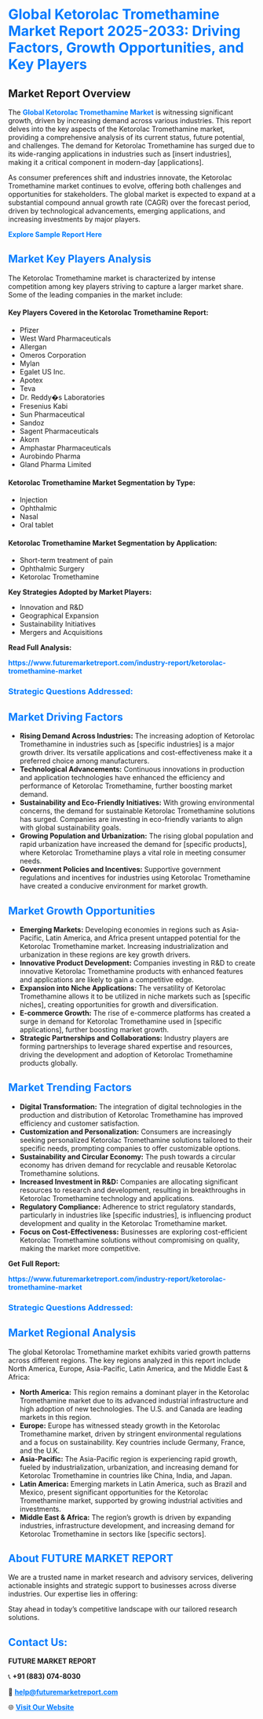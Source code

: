 <h1 style="color: #007BFF;">Global Ketorolac Tromethamine Market Report 2025-2033: Driving Factors, Growth Opportunities, and Key Players</h1>

<section id="overview">
<h2>Market Report Overview</h2>
<p>The <a href="https://www.futuremarketreport.com/industry-report/ketorolac-tromethamine-market" style="color: #007BFF; text-decoration: none;"><strong>Global Ketorolac Tromethamine Market</strong></a> is witnessing significant growth, driven by increasing demand across various industries. This report delves into the key aspects of the Ketorolac Tromethamine market, providing a comprehensive analysis of its current status, future potential, and challenges. The demand for Ketorolac Tromethamine has surged due to its wide-ranging applications in industries such as [insert industries], making it a critical component in modern-day [applications].</p>
<p>As consumer preferences shift and industries innovate, the Ketorolac Tromethamine market continues to evolve, offering both challenges and opportunities for stakeholders. The global market is expected to expand at a substantial compound annual growth rate (CAGR) over the forecast period, driven by technological advancements, emerging applications, and increasing investments by major players.</p>
</section>

<section id="overview">
<p><a href="https://www.futuremarketreport.com/request-sample/reportId=125735" style="color: #007BFF; text-decoration: none;"><strong>Explore Sample Report Here</strong></a></p>
</section>

<section id="key-players">
<h2 style="color: #007BFF;">Market Key Players Analysis</h2>
<p>The Ketorolac Tromethamine market is characterized by intense competition among key players striving to capture a larger market share. Some of the leading companies in the market include:</p>
<h4>Key Players Covered in the Ketorolac Tromethamine Report:</h4>
<ul><li>Pfizer</li><li>West Ward Pharmaceuticals</li><li>Allergan</li><li>Omeros Corporation</li><li>Mylan</li><li>Egalet US Inc.</li><li>Apotex</li><li>Teva</li><li>Dr. Reddy�s Laboratories</li><li>Fresenius Kabi</li><li>Sun Pharmaceutical</li><li>Sandoz</li><li>Sagent Pharmaceuticals</li><li>Akorn</li><li>Amphastar Pharmaceuticals</li><li>Aurobindo Pharma</li><li>Gland Pharma Limited</li></ul>
<h4>Ketorolac Tromethamine Market Segmentation by Type:</h4>
<ul><li>Injection</li><li>Ophthalmic</li><li>Nasal</li><li>Oral tablet</li></ul>

<h4>Ketorolac Tromethamine Market Segmentation by Application:</h4>
<ul><li>Short-term treatment of pain</li><li>Ophthalmic Surgery</li><li>Ketorolac Tromethamine</li></ul>
<p><strong>Key Strategies Adopted by Market Players:</strong></p>
<ul>
<li>Innovation and R&D</li>
<li>Geographical Expansion</li>
<li>Sustainability Initiatives</li>
<li>Mergers and Acquisitions</li>
</ul>
</section>

<section>
<p><strong>Read Full Analysis: </strong></p><a href="https://www.futuremarketreport.com/industry-report/ketorolac-tromethamine-market" style="color: #007BFF; text-decoration: none;"><strong>https://www.futuremarketreport.com/industry-report/ketorolac-tromethamine-market</strong></a>
<h3 style="color: #007BFF;">Strategic Questions Addressed:</h3>
</section>

<section id="driving-factors">
<h2 style="color: #007BFF;">Market Driving Factors</h2>
<ul>
<li><strong>Rising Demand Across Industries:</strong> The increasing adoption of Ketorolac Tromethamine in industries such as [specific industries] is a major growth driver. Its versatile applications and cost-effectiveness make it a preferred choice among manufacturers.</li>
<li><strong>Technological Advancements:</strong> Continuous innovations in production and application technologies have enhanced the efficiency and performance of Ketorolac Tromethamine, further boosting market demand.</li>
<li><strong>Sustainability and Eco-Friendly Initiatives:</strong> With growing environmental concerns, the demand for sustainable Ketorolac Tromethamine solutions has surged. Companies are investing in eco-friendly variants to align with global sustainability goals.</li>
<li><strong>Growing Population and Urbanization:</strong> The rising global population and rapid urbanization have increased the demand for [specific products], where Ketorolac Tromethamine plays a vital role in meeting consumer needs.</li>
<li><strong>Government Policies and Incentives:</strong> Supportive government regulations and incentives for industries using Ketorolac Tromethamine have created a conducive environment for market growth.</li>
</ul>
</section>

<section id="growth-opportunities">
<h2 style="color: #007BFF;">Market Growth Opportunities</h2>
<ul>
<li><strong>Emerging Markets:</strong> Developing economies in regions such as Asia-Pacific, Latin America, and Africa present untapped potential for the Ketorolac Tromethamine market. Increasing industrialization and urbanization in these regions are key growth drivers.</li>
<li><strong>Innovative Product Development:</strong> Companies investing in R&D to create innovative Ketorolac Tromethamine products with enhanced features and applications are likely to gain a competitive edge.</li>
<li><strong>Expansion into Niche Applications:</strong> The versatility of Ketorolac Tromethamine allows it to be utilized in niche markets such as [specific niches], creating opportunities for growth and diversification.</li>
<li><strong>E-commerce Growth:</strong> The rise of e-commerce platforms has created a surge in demand for Ketorolac Tromethamine used in [specific applications], further boosting market growth.</li>
<li><strong>Strategic Partnerships and Collaborations:</strong> Industry players are forming partnerships to leverage shared expertise and resources, driving the development and adoption of Ketorolac Tromethamine products globally.</li>
</ul>
</section>

<section id="trending-factors">
<h2 style="color: #007BFF;">Market Trending Factors</h2>
<ul>
<li><strong>Digital Transformation:</strong> The integration of digital technologies in the production and distribution of Ketorolac Tromethamine has improved efficiency and customer satisfaction.</li>
<li><strong>Customization and Personalization:</strong> Consumers are increasingly seeking personalized Ketorolac Tromethamine solutions tailored to their specific needs, prompting companies to offer customizable options.</li>
<li><strong>Sustainability and Circular Economy:</strong> The push towards a circular economy has driven demand for recyclable and reusable Ketorolac Tromethamine solutions.</li>
<li><strong>Increased Investment in R&D:</strong> Companies are allocating significant resources to research and development, resulting in breakthroughs in Ketorolac Tromethamine technology and applications.</li>
<li><strong>Regulatory Compliance:</strong> Adherence to strict regulatory standards, particularly in industries like [specific industries], is influencing product development and quality in the Ketorolac Tromethamine market.</li>
<li><strong>Focus on Cost-Effectiveness:</strong> Businesses are exploring cost-efficient Ketorolac Tromethamine solutions without compromising on quality, making the market more competitive.</li>
</ul>
</section>

<section>
<p><strong>Get Full Report: </strong></p><a href="https://www.futuremarketreport.com/industry-report/ketorolac-tromethamine-market" style="color: #007BFF; text-decoration: none;"><strong>https://www.futuremarketreport.com/industry-report/ketorolac-tromethamine-market</strong></a>
<h3 style="color: #007BFF;">Strategic Questions Addressed:</h3>
</section>


<section id="regional-analysis">
<h2 style="color: #007BFF;">Market Regional Analysis</h2>
<p>The global Ketorolac Tromethamine market exhibits varied growth patterns across different regions. The key regions analyzed in this report include North America, Europe, Asia-Pacific, Latin America, and the Middle East & Africa:</p>
<ul>
<li><strong>North America:</strong> This region remains a dominant player in the Ketorolac Tromethamine market due to its advanced industrial infrastructure and high adoption of new technologies. The U.S. and Canada are leading markets in this region.</li>
<li><strong>Europe:</strong> Europe has witnessed steady growth in the Ketorolac Tromethamine market, driven by stringent environmental regulations and a focus on sustainability. Key countries include Germany, France, and the U.K.</li>
<li><strong>Asia-Pacific:</strong> The Asia-Pacific region is experiencing rapid growth, fueled by industrialization, urbanization, and increasing demand for Ketorolac Tromethamine in countries like China, India, and Japan.</li>
<li><strong>Latin America:</strong> Emerging markets in Latin America, such as Brazil and Mexico, present significant opportunities for the Ketorolac Tromethamine market, supported by growing industrial activities and investments.</li>
<li><strong>Middle East & Africa:</strong> The region’s growth is driven by expanding industries, infrastructure development, and increasing demand for Ketorolac Tromethamine in sectors like [specific sectors].</li>
</ul>
</section>

<footer>
<h2 style="color: #007BFF;">About FUTURE MARKET REPORT</h2>
<p>We are a trusted name in market research and advisory services, delivering actionable insights and strategic support to businesses across diverse industries. Our expertise lies in offering:</p>

<p>Stay ahead in today’s competitive landscape with our tailored research solutions.</p>

<h2 style="color: #007BFF;">Contact Us:</h2>
<p><strong>FUTURE MARKET REPORT</strong></p>
<p>📞 <strong>+91 (883) 074-8030</strong></p>
<p>📧 <strong><a href="mailto:help@futuremarketreport.com" style="color: #007BFF;">help@futuremarketreport.com</a></strong></p>
<p>🌐 <strong><a href="https://www.futuremarketreport.com/" style="color: #007BFF;">Visit Our Website</a></strong></p>
</footer>